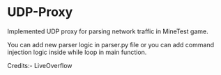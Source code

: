 # UDP-Proxy

Implemented UDP proxy for parsing network traffic in MineTest game.

You can add new parser logic in parser.py file or you can add command injection logic inside while loop in main function.

Credits:- LiveOverflow

